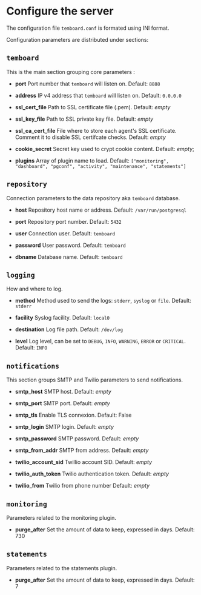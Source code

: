 <h1>Configure the server</h1>

The configuration file `temboard.conf` is formated using INI format.

Configuration parameters are distributed under sections:


## `temboard`

This is the main section grouping core parameters :


  - **port**
  Port number that `temboard` will listen on.
  Default: `8888`

  - **address**
  IP v4 address that `temboard` will listen on.
  Default: `0.0.0.0`

  - **ssl_cert_file**
  Path to SSL certificate file (.pem).
  Default: *empty*

  - **ssl_key_file**
  Path to SSL private key file.
  Default: *empty*

  - **ssl_ca_cert_file**
  File where to store each agent's SSL certificate. Comment it to disable SSL
  certifcate checks.
  Default: *empty*

  - **cookie_secret**
  Secret key used to crypt cookie content.
  Default: *empty*;

  - **plugins**
  Array of plugin name to load.
  Default: `["monitoring", "dashboard", "pgconf", "activity", "maintenance",
  "statements"]`


## `repository`

Connection parameters to the data repository aka `temboard` database.


  - **host**
  Repository host name or address.
  Default: `/var/run/postgresql`

  - **port**
  Repository port number.
  Default: `5432`

  - **user**
  Connection user.
  Default: `temboard`

  - **password**
  User password.
  Default: `temboard`

  - **dbname**
  Database name.
  Default: `temboard`


## `logging`

How and where to log.


  - **method**
  Method used to send the logs: `stderr`, `syslog` or `file`.
  Default: `stderr`

  - **facility**
  Syslog facility.
  Default: `local0`

  - **destination**
  Log file path.
  Default: `/dev/log`

  - **level**
  Log level, can be set to `DEBUG`, `INFO`, `WARNING`, `ERROR` or `CRITICAL`.
  Default: `INFO`


## `notifications`

This section groups SMTP and Twilio parameters to send notifications.


  - **smtp_host**
  SMTP host.
  Default: *empty*

  - **smtp_port**
  SMTP port.
  Default: *empty*

  - **smtp_tls**
  Enable TLS connexion.
  Default: False

  - **smtp_login**
  SMTP login.
  Default: *empty*

  - **smtp_password**
  SMTP password.
  Default: *empty*

  - **smtp_from_addr**
  SMTP from address.
  Default: *empty*

  - **twilio_account_sid**
  Twillio account SID.
  Default: *empty*

  - **twilio_auth_token**
  Twilio authentication token.
  Default: *empty*

  - **twilio_from**
  Twilio from phone number
  Default: *empty*


## `monitoring`

Parameters related to the monitoring plugin.


  - **purge_after**
  Set the amount of data to keep, expressed in days.
  Default: 730


## `statements`

Parameters related to the statements plugin.


  - **purge_after**
  Set the amount of data to keep, expressed in days.
  Default: 7

